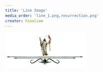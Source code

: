 ```yaml
---
title: 'Line Image'
media_order: 'line_1.png,resurrection.png'
creator: hieuliem
---
```


![](resurrection.png?classes=center)